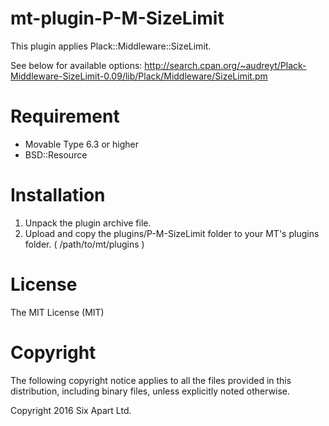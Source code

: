 # mt-plugin-P-M-SizeLimit

This plugin applies Plack::Middleware::SizeLimit.

See below for available options: http://search.cpan.org/~audreyt/Plack-Middleware-SizeLimit-0.09/lib/Plack/Middleware/SizeLimit.pm

# Requirement

* Movable Type 6.3 or higher
* BSD::Resource

# Installation

1. Unpack the plugin archive file.
2. Upload and copy the plugins/P-M-SizeLimit folder to your MT's plugins folder. ( /path/to/mt/plugins )


# License

The MIT License (MIT)

# Copyright

The following copyright notice applies to all the files provided in this distribution, including binary files, unless explicitly noted otherwise.

Copyright 2016 Six Apart Ltd.
